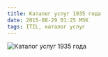 ```yaml
---
title: Каталог услуг 1935 года
date: 2015-08-29 01:25 MSK
tags: ITIL, каталог услуг
---
```


![Каталог услуг 1935 года](servcat1935.png "Каталог услуг 1935 года")
